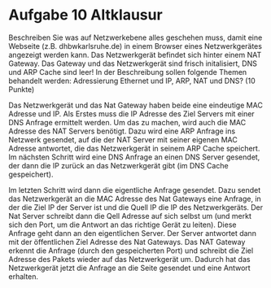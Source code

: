 # Aufgabe 10 Altklausur

Beschreiben Sie was auf Netzwerkebene alles geschehen muss, damit eine Webseite (z.B. dhbwkarlsruhe.de) in einem Browser
eines Netzwerkgerätes angezeigt werden kann. Das Netzwerkgerät befindet sich hinter einem NAT Gateway. Das Gateway und
das Netzwerkgerät sind frisch initalisiert, DNS und ARP Cache sind leer! In der Beschreibung sollen folgende Themen
behandelt werden: Adressierung Ethernet und IP, ARP, NAT und DNS? (10 Punkte)

Das Netzwerkgerät und das Nat Gateway haben beide eine eindeutige MAC Adresse und IP. Als Erstes muss die IP Adresse des
Ziel Servers mit einer DNS Anfrage ermittelt werden. Um das zu machen, wird auch die MAC Adresse des NAT Servers
benötigt. Dazu wird eine ARP Anfrage ins Netzwerk gesendet, auf die der NAT Server mit seiner eigenen MAC Adresse
antwortet, die das Netzwerkgerät in seinem ARP Cache speichert. Im nächsten Schritt wird eine DNS Anfrage an einen DNS
Server gesendet, der dann die IP zurück an das Netzwerkgerät gibt (im DNS Cache gespeichert).

Im letzten Schritt wird dann die eigentliche Anfrage gesendet. Dazu sendet das Netzwerkgerät an die MAC Adresse des Nat
Gateways eine Anfrage, in der die Ziel IP der Server ist und die Quell IP die IP des Netzwerkgeräts. Der Nat Server
schreibt dann die Qell Adresse auf sich selbst um (und merkt sich den Port, um die Antwort an das richtige Gerät zu
leiten). Diese Anfrage geht dann an den eigentlichen Server. Der Server antwortet dann mit der öffentlichen Ziel Adresse
des Nat Gateways. Das NAT Gateway erkennt die Anfrage (durch den gespeicherten Port) und schreibt die Ziel Adresse des
Pakets wieder auf das Netzwerkgerät um. Dadurch hat das Netzwerkgerät jetzt die Anfrage an die Seite gesendet und eine
Antwort erhalten.
